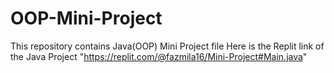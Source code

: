 # OOP-Mini-Project
This repository contains Java(OOP) Mini Project file
Here is the Replit link of the Java Project "https://replit.com/@fazmila16/Mini-Project#Main.java"
